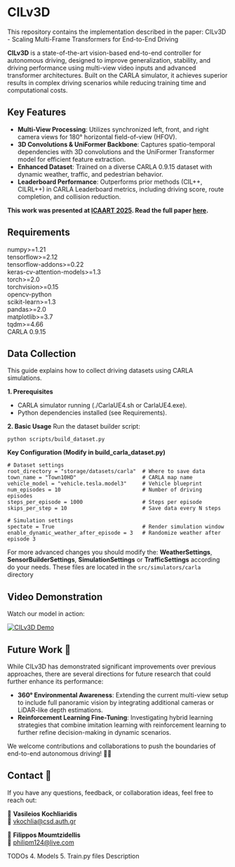 # CILv3D
This repository contains the implementation described in the paper: CILv3D - Scaling Multi-Frame Transformers for End-to-End Driving

**CILv3D** is a state-of-the-art vision-based end-to-end controller for autonomous driving, designed to improve generalization, stability, and driving performance using multi-view video inputs and advanced transformer architectures. Built on the CARLA simulator, it achieves superior results in complex driving scenarios while reducing training time and computational costs.

## Key Features
- **Multi-View Processing**: Utilizes synchronized left, front, and right camera views for 180° horizontal field-of-view (HFOV).
- **3D Convolutions & UniFormer Backbone**: Captures spatio-temporal dependencies with 3D convolutions and the UniFormer Transformer model for efficient feature extraction.
- **Enhanced Dataset**: Trained on a diverse CARLA 0.9.15 dataset with dynamic weather, traffic, and pedestrian behavior.
- **Leaderboard Performance**: Outperforms prior methods (CIL++, CILRL++) in CARLA Leaderboard metrics, including driving score, route completion, and collision reduction.

**This work was presented at [ICAART 2025](https://icaart.scitevents.org/). Read the full paper [here](https://github.com/kochlisGit/CILv3D/blob/main/Scaling_Multi_Frame_Transformers_for_End_to_End_Driving.pdf).**

## Requirements
numpy>=1.21  
tensorflow>=2.12  
tensorflow-addons>=0.22  
keras-cv-attention-models>=1.3  
torch>=2.0  
torchvision>=0.15  
opencv-python  
scikit-learn>=1.3  
pandas>=2.0  
matplotlib>=3.7  
tqdm>=4.66   
CARLA 0.9.15                

## Data Collection
This guide explains how to collect driving datasets using CARLA simulations.

**1. Prerequisites**
- CARLA simulator running (./CarlaUE4.sh or CarlaUE4.exe).
- Python dependencies installed (see Requirements).

**2. Basic Usage**
Run the dataset builder script:

```python scripts/build_dataset.py```

**Key Configuration (Modify in build_carla_dataset.py)**

```
# Dataset settings  
root_directory = "storage/datasets/carla"  # Where to save data  
town_name = "Town10HD"                     # CARLA map name  
vehicle_model = "vehicle.tesla.model3"     # Vehicle blueprint  
num_episodes = 10                          # Number of driving episodes  
steps_per_episode = 1000                   # Steps per episode  
skips_per_step = 10                        # Save data every N steps  

# Simulation settings  
spectate = True                            # Render simulation window  
enable_dynamic_weather_after_episode = 3   # Randomize weather after episode 3
```
For more advanced changes you should modify the: **WeatherSettings**, **SensorBuilderSettings**, **SimulationSettings** or **TrafficSettings** according do your needs.
These files are located in the ```src/simulators/carla``` directory
## Video Demonstration

Watch our model in action:

[![CILv3D Demo](https://img.youtube.com/vi/65k9P3mIkcY/0.jpg)](https://www.youtube.com/watch?v=65k9P3mIkcY)

## Future Work 🚀

While CILv3D has demonstrated significant improvements over previous approaches, there are several directions for future research that could further enhance its performance:

- **360° Environmental Awareness**: Extending the current multi-view setup to include full panoramic vision by integrating additional cameras or LiDAR-like depth estimations.
- **Reinforcement Learning Fine-Tuning**: Investigating hybrid learning strategies that combine imitation learning with reinforcement learning to further refine decision-making in dynamic scenarios.

We welcome contributions and collaborations to push the boundaries of end-to-end autonomous driving! 🚗💨  

## Contact 📩

If you have any questions, feedback, or collaboration ideas, feel free to reach out:  

👤 **Vasileios Kochliaridis**  
📧 vkochlia@csd.auth.gr  

👤 **Filippos Moumtzidellis**  
📧 philipm124@live.com  

TODOs
4. Models
5. Train.py files Description
